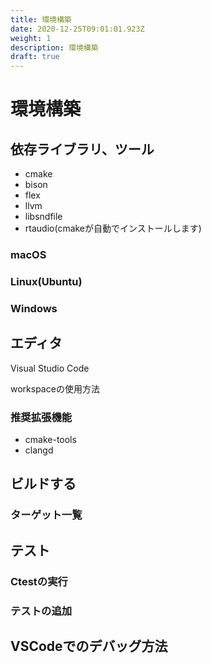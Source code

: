 ```yaml
---
title: 環境構築
date: 2020-12-25T09:01:01.923Z
weight: 1
description: 環境構築
draft: true
---
```

# 環境構築

## 依存ライブラリ、ツール

* cmake
* bison
* flex
* llvm
* libsndfile
* rtaudio(cmakeが自動でインストールします)

### macOS

### Linux(Ubuntu)

### Windows

## エディタ

Visual Studio Code

workspaceの使用方法

### 推奨拡張機能

* cmake-tools
* clangd

## ビルドする

### ターゲット一覧

## テスト

### Ctestの実行

### テストの追加

## VSCodeでのデバッグ方法